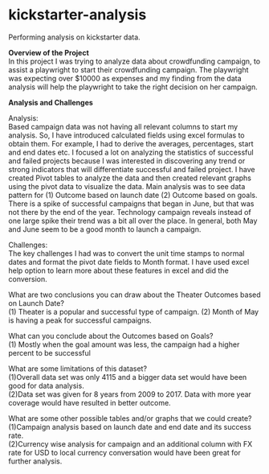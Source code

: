 # kickstarter-analysis
Performing analysis on kickstarter data.
                           
**Overview of the Project**\
In this project I was trying to analyze data about crowdfunding campaign, to assist a playwright to start their crowdfunding campaign. The playwright was expecting over $10000 as expenses and my finding from the data analysis will help the playwright to take the right decision on her campaign.

**Analysis and Challenges**

Analysis:\
Based campaign data was not having all relevant columns to start my analysis. So, I have introduced calculated fields using excel formulas to obtain them. For example, I had to derive the averages, percentages, start and end dates etc.
I focused a lot on analyzing the statistics of successful and failed projects because I was interested in discovering any trend or strong indicators that will differentiate successful and failed project.
I have created Pivot tables to analyze the data and then created relevant graphs using the pivot data to visualize the data. Main analysis was to see data pattern for (1) Outcome based on launch date (2) Outcome based on goals.
There is a spike of successful campaigns that began in June, but that was not there by the end of the year. Technology campaign reveals instead of one large spike their trend was a bit all over the place.
In general, both May and June seem to be a good month to launch a campaign. 


Challenges:\
The key challenges I had was to convert the unit time stamps to normal dates and format the pivot date fields to Month format. I have used excel help option to learn more about these features in excel and did the conversion. 

What are two conclusions you can draw about the Theater Outcomes based on Launch Date?\
(1)	Theater is a popular and successful type of campaign.
(2)	Month of May is having a peak for successful campaigns.

What can you conclude about the Outcomes based on Goals?\
(1)	Mostly when the goal amount was less, the campaign had a higher percent to be successful


What are some limitations of this dataset?\
(1)Overall data set was only 4115 and a bigger data set would have been good for data analysis.\
(2)Data set was given for 8 years from 2009 to 2017. Data with more year coverage would have resulted in better outcome.

What are some other possible tables and/or graphs that we could create?\
(1)Campaign analysis based on launch date and end date and its success rate.\
(2)Currency wise analysis for campaign and an additional column with FX rate for USD to local currency conversation would have been great for further analysis.
